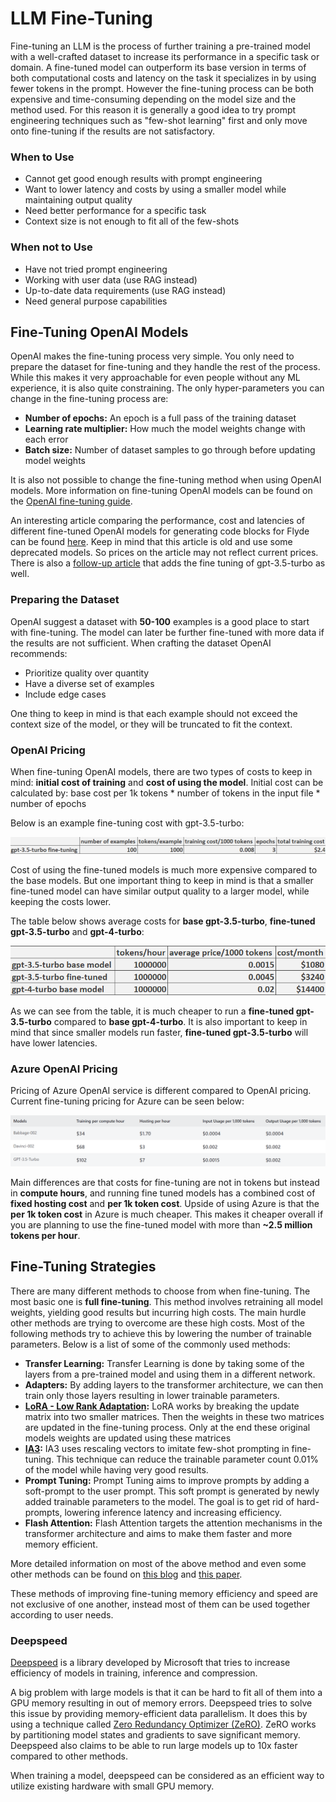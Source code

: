 # LLM Fine-Tuning

Fine-tuning an LLM is the process of further training a pre-trained model with a well-crafted dataset to increase its performance in a specific task or domain. A fine-tuned model can outperform its base version in terms of both computational costs and latency on the task it specializes in by using fewer tokens in the prompt. However the fine-tuning process can be both expensive and time-consuming depending on the model size and the method used. For this reason it is generally a good idea to try prompt engineering techniques such as "few-shot learning" first and only move onto fine-tuning if the results are not satisfactory.

### When to Use

+ Cannot get good enough results with prompt engineering
+ Want to lower latency and costs by using a smaller model while maintaining output quality
+ Need better performance for a specific task
+ Context size is not enough to fit all of the few-shots

### When not to Use

+ Have not tried prompt engineering
+ Working with user data (use RAG instead)
+ Up-to-date data requirements (use RAG instead)
+ Need general purpose capabilities

## Fine-Tuning OpenAI Models

OpenAI makes the fine-tuning process very simple. You only need to prepare the dataset for fine-tuning and they handle the rest of the process. While this makes it very approachable for even people without any ML experience, it is also quite constraining. The only hyper-parameters you can change in the fine-tuning process are:

+ **Number of epochs:** An epoch is a full pass of the training dataset
+ **Learning rate multiplier:** How much the model weights change with each error
+ **Batch size:** Number of dataset samples to go through before updating model weights

It is also not possible to change the fine-tuning method when using OpenAI models. More information on fine-tuning OpenAI models can be found on the [OpenAI fine-tuning guide](https://platform.openai.com/docs/guides/fine-tuning/fine-tuning).

An interesting article comparing the performance, cost and latencies of different fine-tuned OpenAI models for generating code blocks for Flyde can be found [here](https://betterprogramming.pub/openai-api-fine-tuned-models-vs-chat-completion-a-case-study-e3774fadc8c7). Keep in mind that this article is old and use some deprecated models. So prices on the article may not reflect current prices. There is also a [follow-up article](https://medium.com/@gabrielgrinberg/openai-api-fine-tuned-gpt-3-5-vs-base-gpt-3-5-a-case-study-f3619b4f8cd8) that adds the fine tuning of gpt-3.5-turbo as well.

### Preparing the Dataset

OpenAI suggest a dataset with **50-100** examples is a good place to start with fine-tuning. The model can later be further fine-tuned with more data if the results are not sufficient. When crafting the dataset OpenAI recommends:

+ Prioritize quality over quantity
+ Have a diverse set of examples
+ Include edge cases

One thing to keep in mind is that each example should not exceed the context size of the model, or they will be truncated to fit the context.

### OpenAI Pricing

When fine-tuning OpenAI models, there are two types of costs to keep in mind: **initial cost of training** and **cost of using the model**. Initial cost can be calculated by:
    base cost per 1k tokens * number of tokens in the input file * number of epochs

Below is an example fine-tuning cost with gpt-3.5-turbo:

![fine-tuning cost with gpt-3.5-turbo](images/gpt-3.5-turbo-fine-tuning.png)

Cost of using the fine-tuned models is much more expensive compared to the base models. But one important thing to keep in mind is that a smaller fine-tuned model can have similar output quality to a larger model, while keeping the costs lower. 

The table below shows average costs for **base gpt-3.5-turbo**, **fine-tuned gpt-3.5-turbo** and **gpt-4-turbo**:

![average cost table](images/model-costs-per-month.png)

As we can see from the table, it is much cheaper to run a **fine-tuned gpt-3.5-turbo** compared to **base gpt-4-turbo**. It is also important to keep in mind that since smaller models run faster, **fine-tuned gpt-3.5-turbo** will have lower latencies.

### Azure OpenAI Pricing

Pricing of Azure OpenAI service is different compared to OpenAI pricing. Current fine-tuning pricing for Azure can be seen below:

![Azure cost table](images/azure-costs.png)

Main differences are that costs for fine-tuning are not in tokens but instead in **compute hours**, and running fine tuned models has a combined cost of **fixed hosting cost** and **per 1k token cost**. Upside of using Azure is that the **per 1k token cost** in Azure is much cheaper. This makes it cheaper overall if you are planning to use the fine-tuned model with more than **~2.5 million tokens per hour**.

## Fine-Tuning Strategies
There are many different methods to choose from when fine-tuning. The most basic one is **full fine-tuning**. This method involves retraining all model weights, yielding good results but incurring high costs. The main hurdle other methods are trying to overcome are these high costs. Most of the following methods try to achieve this by lowering the number of trainable parameters. Below is a list of some of the commonly used methods:

+ **Transfer Learning:** Transfer Learning is done by taking some of the layers from a pre-trained model and using them in a different network.
+ **Adapters:** By adding layers to the transformer architecture, we can then train only those layers resulting in lower trainable parameters.
+ **[LoRA - Low Rank Adaptation](https://arxiv.org/abs/2106.09685):** LoRA works by breaking the update matrix into two smaller matrices. Then the weights in these two matrices are updated in the fine-tuning process. Only at the end these original models weights are updated using these matrices
+ **[IA3](https://arxiv.org/abs/2205.05638):** IA3 uses rescaling vectors to imitate few-shot prompting in fine-tuning. This technique can reduce the trainable parameter count 0.01% of the model while having very good results.
+ **Prompt Tuning:** Prompt Tuning aims to improve prompts by adding a soft-prompt to the user prompt. This soft prompt is generated by newly added trainable parameters to the model. The goal is to get rid of hard-prompts, lowering inference latency and increasing efficiency.
+ **Flash Attention:** Flash Attention targets the attention mechanisms in the transformer architecture and aims to make them faster and more memory efficient.

More detailed information on most of the above method and even some other methods can be found on [this blog](https://www.mercity.ai/blog-post/fine-tuning-llms-using-peft-and-lora) and [this paper](https://arxiv.org/abs/2303.15647).

These methods of improving fine-tuning memory efficiency and speed are not exclusive of one another, instead most of them can be used together according to user needs.

### Deepspeed
[Deepspeed](https://github.com/microsoft/DeepSpeed) is a library developed by Microsoft that tries to increase efficiency of models in training, inference and compression.

A big problem with large models is that it can be hard to fit all of them into a GPU memory resulting in out of memory errors. Deepspeed tries to solve this issue by providing memory-efficient data parallelism. It does this by using a technique called [Zero Redundancy Optimizer (ZeRO)](https://arxiv.org/abs/1910.02054). ZeRO works by partitioning model states and gradients to save significant memory. Deepspeed also claims to be able to run large models up to 10x faster compared to other methods.

When training a model, deepspeed can be considered as an efficient way to utilize existing hardware with small GPU memory.